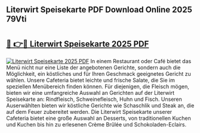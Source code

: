 ## Literwirt Speisekarte PDF Download Online 2025 79Vti

# <h2><a href="http://gcaee2o.nevu.top/?p=Literwirt+Speisekarte">🔗 👉🔴 Literwirt Speisekarte 2025 PDF</a></h2>

[![Literwirt Speisekarte 2025 PDF](https://i.imgur.com/dBaPXMq.png)](http://gcaee2o.nevu.top/?p=Literwirt+Speisekarte)
In einem Restaurant oder Café bietet das Menü nicht nur eine Liste der angebotenen Gerichte, sondern auch die Möglichkeit, ein köstliches und für Ihren Geschmack geeignetes Gericht zu wählen. Unsere Cafeteria bietet leichte und frische Salate, die Sie im speziellen Menübereich finden können. Für diejenigen, die Fleisch mögen, bieten wir eine umfangreiche Auswahl an Gerichten auf der Literwirt Speisekarte an: Rindfleisch, Schweinefleisch, Huhn und Fisch. Unseren Auserwählten bieten wir köstliche Gerichte wie Schaschlik und Steak an, die auf dem Feuer zubereitet werden. Die Literwirt Speisekarte unserer Cafeteria bietet eine große Auswahl an Desserts, von traditionellen Kuchen und Kuchen bis hin zu erlesenen Crème Brûlée und Schokoladen-Eclairs.
